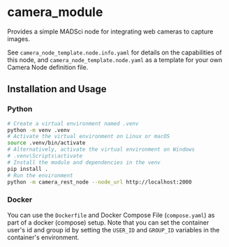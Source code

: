 # camera_module

Provides a simple MADSci node for integrating web cameras to capture images.

See `camera_node_template.node.info.yaml` for details on the capabilities of this node, and `camera_node_template.node.yaml` as a template for your own Camera Node definition file.

## Installation and Usage

### Python

```bash
# Create a virtual environment named .venv
python -m venv .venv
# Activate the virtual environment on Linux or macOS
source .venv/bin/activate
# Alternatively, activate the virtual environment on Windows
# .venv\Scripts\activate
# Install the module and dependencies in the venv
pip install .
# Run the environment
python -m camera_rest_node --node_url http://localhost:2000
```

### Docker

You can use the `Dockerfile` and Docker Compose File (`compose.yaml`) as part of a docker (compose) setup. Note that you can set the container user's id and group id by setting the `USER_ID` and `GROUP_ID` variables in the container's environment.
